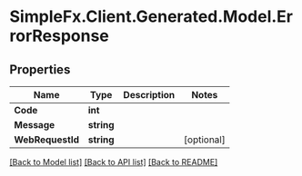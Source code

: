 # SimpleFx.Client.Generated.Model.ErrorResponse
## Properties

Name | Type | Description | Notes
------------ | ------------- | ------------- | -------------
**Code** | **int** |  | 
**Message** | **string** |  | 
**WebRequestId** | **string** |  | [optional] 

[[Back to Model list]](../README.md#documentation-for-models) [[Back to API list]](../README.md#documentation-for-api-endpoints) [[Back to README]](../README.md)

